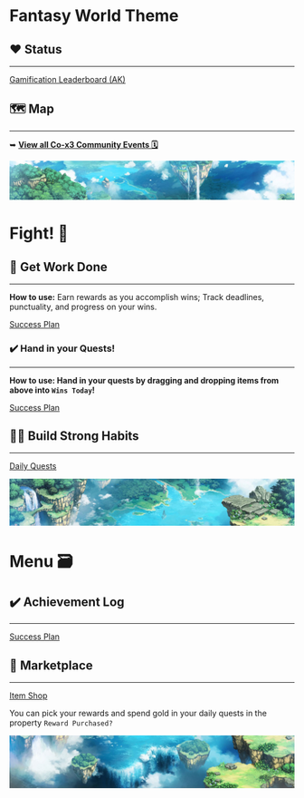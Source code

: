 # Fantasy World Theme

## ♥ Status

---

[Gamification Leaderboard (AK)](Fantasy%20World%20Theme%2015717ce3890047e6ab1ea9aad9755cf3/Gamification%20Leaderboard%20(AK)%203e4f730ed7a44e79bd61eed695cc2ef5.md)

## 🗺 Map

---

➥ **[View all Co-x3 Community Events 🗓](https://www.notion.so/Co-x3-Wiki-ab16913954b7482384988fda77c88a07)**

![Fantasy%20World%20Theme%2015717ce3890047e6ab1ea9aad9755cf3/2.png](Fantasy%20World%20Theme%2015717ce3890047e6ab1ea9aad9755cf3/2.png)

# Fight! 👊

## 📅 Get Work Done

---

**How to use:** Earn rewards as you accomplish wins; Track deadlines, punctuality, and progress on your wins.

[Success Plan](Fantasy%20World%20Theme%2015717ce3890047e6ab1ea9aad9755cf3/Success%20Plan%20b528fa13a5474918a1c1ae38e19ad8b5.md)

### ✔️ Hand in your Quests!

---

**How to use: Hand in your quests by dragging and dropping items from above into `Wins Today`!**

[Success Plan](Fantasy%20World%20Theme%2015717ce3890047e6ab1ea9aad9755cf3/Success%20Plan%20fa01b4dce4f94620bec1c148b3f6fd0a.md)

## 🧘‍♀️ Build Strong Habits

---

[Daily Quests](Fantasy%20World%20Theme%2015717ce3890047e6ab1ea9aad9755cf3/Daily%20Quests%2042edd20fa9e54de5ae6815b4269e7504.md)

![Fantasy%20World%20Theme%2015717ce3890047e6ab1ea9aad9755cf3/3.png](Fantasy%20World%20Theme%2015717ce3890047e6ab1ea9aad9755cf3/3.png)

# Menu 🗃

## ✔️ Achievement Log

---

[Success Plan](Fantasy%20World%20Theme%2015717ce3890047e6ab1ea9aad9755cf3/Success%20Plan%20553c721924dc43848f7f32419bf60506.md)

## 🤑 Marketplace

---

[Item Shop](Fantasy%20World%20Theme%2015717ce3890047e6ab1ea9aad9755cf3/Item%20Shop%20042a2f1b9f8a4ae4a27a0dbbd0e14b30.md)

You can pick your rewards and spend gold in your daily quests in the property `Reward Purchased?`

![Fantasy%20World%20Theme%2015717ce3890047e6ab1ea9aad9755cf3/4.png](Fantasy%20World%20Theme%2015717ce3890047e6ab1ea9aad9755cf3/4.png)